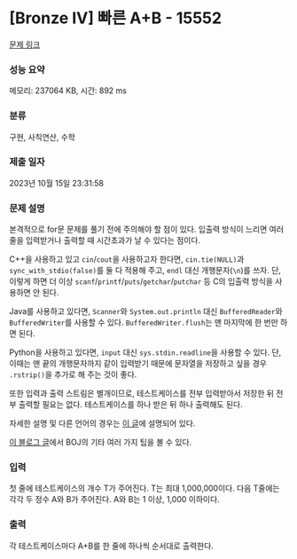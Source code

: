# [Bronze IV] 빠른 A+B - 15552 

[문제 링크](https://www.acmicpc.net/problem/15552) 

### 성능 요약

메모리: 237064 KB, 시간: 892 ms

### 분류

구현, 사칙연산, 수학

### 제출 일자

2023년 10월 15일 23:31:58

### 문제 설명

<p>본격적으로 for문 문제를 풀기 전에 주의해야 할 점이 있다. 입출력 방식이 느리면 여러 줄을 입력받거나 출력할 때 시간초과가 날 수 있다는 점이다.</p>

<p>C++을 사용하고 있고 <code>cin</code>/<code>cout</code>을 사용하고자 한다면, <code>cin.tie(NULL)</code>과 <code>sync_with_stdio(false)</code>를 둘 다 적용해 주고, <code>endl</code> 대신 개행문자(<code>\n</code>)를 쓰자. 단, 이렇게 하면 더 이상 <code>scanf</code>/<code>printf</code>/<code>puts</code>/<code>getchar</code>/<code>putchar</code> 등 C의 입출력 방식을 사용하면 안 된다.</p>

<p>Java를 사용하고 있다면, <code>Scanner</code>와 <code>System.out.println</code> 대신 <code>BufferedReader</code>와 <code>BufferedWriter</code>를 사용할 수 있다. <code>BufferedWriter.flush</code>는 맨 마지막에 한 번만 하면 된다.</p>

<p>Python을 사용하고 있다면, <code>input</code> 대신 <code>sys.stdin.readline</code>을 사용할 수 있다. 단, 이때는 맨 끝의 개행문자까지 같이 입력받기 때문에 문자열을 저장하고 싶을 경우 <code>.rstrip()</code>을 추가로 해 주는 것이 좋다.</p>

<p>또한 입력과 출력 스트림은 별개이므로, 테스트케이스를 전부 입력받아서 저장한 뒤 전부 출력할 필요는 없다. 테스트케이스를 하나 받은 뒤 하나 출력해도 된다.</p>

<p>자세한 설명 및 다른 언어의 경우는 <a href="http://www.acmicpc.net/board/view/22716">이 글</a>에 설명되어 있다.</p>

<p><a href="http://www.acmicpc.net/blog/view/55">이 블로그 글</a>에서 BOJ의 기타 여러 가지 팁을 볼 수 있다.</p>

### 입력 

 <p>첫 줄에 테스트케이스의 개수 T가 주어진다. T는 최대 1,000,000이다. 다음 T줄에는 각각 두 정수 A와 B가 주어진다. A와 B는 1 이상, 1,000 이하이다.</p>

### 출력 

 <p>각 테스트케이스마다 A+B를 한 줄에 하나씩 순서대로 출력한다.</p>

